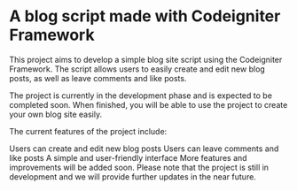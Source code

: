 # A blog script made with Codeigniter Framework

This project aims to develop a simple blog site script using the Codeigniter Framework. The script allows users to easily create and edit new blog posts, as well as leave comments and like posts.

The project is currently in the development phase and is expected to be completed soon. When finished, you will be able to use the project to create your own blog site easily.

The current features of the project include:

Users can create and edit new blog posts
Users can leave comments and like posts
A simple and user-friendly interface
More features and improvements will be added soon. Please note that the project is still in development and we will provide further updates in the near future.
